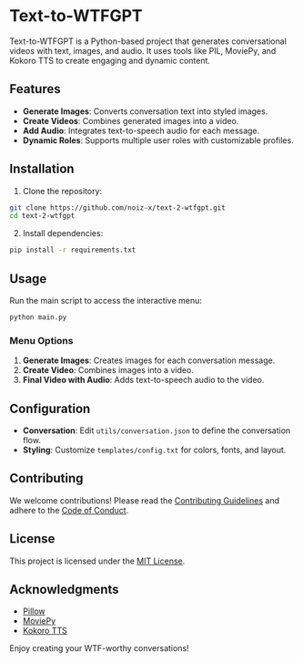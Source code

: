 # Text-to-WTFGPT

Text-to-WTFGPT is a Python-based project that generates conversational videos with text, images, and audio. It uses tools like PIL, MoviePy, and Kokoro TTS to create engaging and dynamic content.

## Features
- **Generate Images**: Converts conversation text into styled images.
- **Create Videos**: Combines generated images into a video.
- **Add Audio**: Integrates text-to-speech audio for each message.
- **Dynamic Roles**: Supports multiple user roles with customizable profiles.

## Installation
1. Clone the repository:
  ```bash
  git clone https://github.com/noiz-x/text-2-wtfgpt.git
  cd text-2-wtfgpt
  ```
2. Install dependencies:
  ```bash
  pip install -r requirements.txt
  ```

## Usage
Run the main script to access the interactive menu:
```bash
python main.py
```

### Menu Options
1. **Generate Images**: Creates images for each conversation message.
2. **Create Video**: Combines images into a video.
3. **Final Video with Audio**: Adds text-to-speech audio to the video.

## Configuration
- **Conversation**: Edit `utils/conversation.json` to define the conversation flow.
- **Styling**: Customize `templates/config.txt` for colors, fonts, and layout.

## Contributing
We welcome contributions! Please read the [Contributing Guidelines](CONTRIBUTING.md) and adhere to the [Code of Conduct](CODE_OF_CONDUCT.md).

## License
This project is licensed under the [MIT License](LICENSE).

## Acknowledgments
- [Pillow](https://python-pillow.org/)
- [MoviePy](https://zulko.github.io/moviepy/)
- [Kokoro TTS](https://kokoro.ai/)

Enjoy creating your WTF-worthy conversations!  